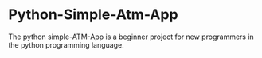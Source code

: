 # Python-Simple-Atm-App
The python simple-ATM-App is a beginner project for new programmers in the python programming language.
